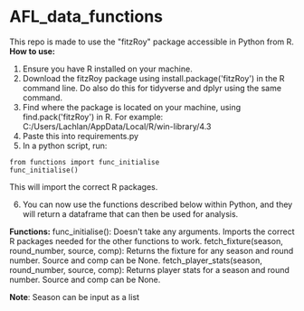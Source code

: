 # AFL_data_functions
This repo is made to use the "fitzRoy" package accessible in Python from R.
**How to use:**
1. Ensure you have R installed on your machine.
2. Download the fitzRoy package using install.package('fitzRoy') in the R command line. Do also do this for tidyverse and dplyr using the same command.
3. Find where the package is located on your machine, using find.pack('fitzRoy') in R. For example: C:/Users/Lachlan/AppData/Local/R/win-library/4.3
4. Paste this into requirements.py
5. In a python script, run:
```
from functions import func_initialise
func_initialise()
```
  This will import the correct R packages.

6. You can now use the functions described below within Python, and they will return a dataframe that can then be used for analysis.

**Functions:**
func_initialise(): Doesn't take any arguments. Imports the correct R packages needed for the other functions to work.
fetch_fixture(season, round_number, source, comp): Returns the fixture for any season and round number. Source and comp can be None.
fetch_player_stats(season, round_number, source, comp): Returns player stats for a season and round number. Source and comp can be None.

**Note**: Season can be input as a list
